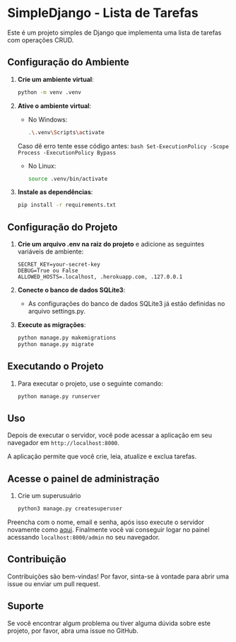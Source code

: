 # SimpleDjango - Lista de Tarefas

Este é um projeto simples de Django que implementa uma lista de tarefas com operações CRUD.

## Configuração do Ambiente

1. **Crie um ambiente virtual**:

    ```bash
    python -m venv .venv
    ```

2. **Ative o ambiente virtual**:

   - No Windows:

        ```bash
        .\.venv\Scripts\activate
        ```
        
   Caso dê erro tente esse código antes:
        ```bash
        Set-ExecutionPolicy -Scope Process -ExecutionPolicy Bypass
        ```

   - No Linux:

        ```bash
        source .venv/bin/activate
        ```

4. **Instale as dependências**:

    ```bash
    pip install -r requirements.txt
    ```

## Configuração do Projeto

1. **Crie um arquivo .env na raiz do projeto** e adicione as seguintes variáveis de ambiente:

    ```.env
    SECRET_KEY=your-secret-key
    DEBUG=True ou False
    ALLOWED_HOSTS=.localhost, .herokuapp.com, .127.0.0.1
    ```

2. **Conecte o banco de dados SQLite3**:

   - As configurações do banco de dados SQLite3 já estão definidas no arquivo settings.py.

3. **Execute as migrações**:

    ```bash
    python manage.py makemigrations
    python manage.py migrate
    ```

## Executando o Projeto

1. Para executar o projeto, use o seguinte comando:

    ```bash
    python manage.py runserver
    ```

## Uso

Depois de executar o servidor, você pode acessar a aplicação em seu navegador em `http://localhost:8000`.

A aplicação permite que você crie, leia, atualize e exclua tarefas.

## Acesse o painel de administração

1. Crie um superusuário

    ```bash
    python3 manage.py createsuperuser
    ```

Preencha com o nome, email e senha, após isso execute o servidor novamente como [aqui](#executando-o-projeto). Finalmente você vai conseguir logar no painel acessando `localhost:8000/admin` no seu navegador.

## Contribuição

Contribuições são bem-vindas! Por favor, sinta-se à vontade para abrir uma issue ou enviar um pull request.

## Suporte

Se você encontrar algum problema ou tiver alguma dúvida sobre este projeto, por favor, abra uma issue no GitHub.
